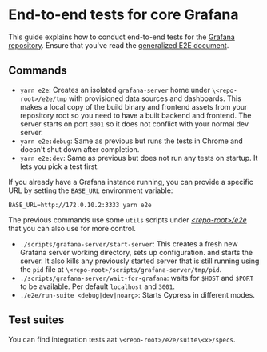 # End-to-end tests for core Grafana

This guide explains how to conduct end-to-end tests for the [Grafana repository](https://github.com/grafana/grafana). Ensure that you've read the [generalized E2E document](e2e.md).

## Commands

- `yarn e2e`: Creates an isolated `grafana-server` home under `\<repo-root>/e2e/tmp` with provisioned data sources and dashboards. This makes a local copy of the build binary and frontend assets from your repository root so you need to have a built backend and frontend. The server starts on port `3001` so it does not conflict with your normal dev server.
- `yarn e2e:debug`: Same as previous but runs the tests in Chrome and doesn't shut down after completion.
- `yarn e2e:dev`: Same as previous but does not run any tests on startup. It lets you pick a test first.

If you already have a Grafana instance running, you can provide a specific URL by setting the `BASE_URL` environment variable:

```shell
BASE_URL=http://172.0.10.2:3333 yarn e2e
```

The previous commands use some `utils` scripts under [_\<repo-root>/e2e_](../../e2e) that you can also use for more control.

- `./scripts/grafana-server/start-server`: This creates a fresh new Grafana server working directory, sets up configuration. and starts the server. It also kills any previously started server that is still running using the `pid` file at `\<repo-root>/scripts/grafana-server/tmp/pid`.
- `./scripts/grafana-server/wait-for-grafana`: waits for `$HOST` and `$PORT` to be available. Per default `localhost` and `3001`.
- `./e2e/run-suite <debug|dev|noarg>`: Starts Cypress in different modes.

## Test suites

You can find integration tests aat `\<repo-root>/e2e/suite\<x>/specs`.
